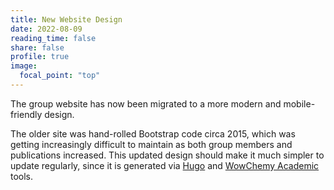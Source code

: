 ```yaml
---
title: New Website Design
date: 2022-08-09
reading_time: false  
share: false  
profile: true  
image:
  focal_point: "top"
---
```


The group website has now been migrated to a more modern and mobile-friendly design.

<!--more-->

The older site was hand-rolled Bootstrap code circa 2015, which was getting increasingly difficult to maintain as both group members and publications increased. This updated design should make it much simpler to update regularly, since it is generated via [Hugo](https://gohugo.io) and [WowChemy Academic](https://wowchemy.com) tools.

